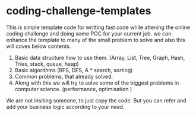 # coding-challenge-templates
This is simple template code for writting fast code while attening the online coding challenge and doing some POC for your current job.
we can enhance the template to many of the small problem to solve and also this will coves below contents.
1. Basic data structure how to use them. (Array, List, Tree, Graph, Hash, Tries, stack, queue, heap)
2. Basic algorithms (BFS, DFS, A * search, sorting)
3. Common problems, that already solved.
4. Along with this we will try to solve some of the biggest problems in computer science. (performance, optimisation )

We are not insiting someone, to just copy the code. But you can refer and add your business logic according to your need.
